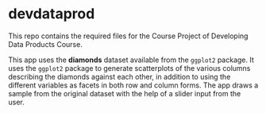 # devdataprod

This repo contains the required files for the Course Project of Developing Data Products Course.

This app uses the **diamonds** dataset available from the `ggplot2` package. It uses the `ggplot2` package to generate scatterplots of the various columns describing the diamonds against each other, in addition to using the different variables as facets in both row and column forms. The app draws a sample from the original dataset with the help of a slider input from the user.
